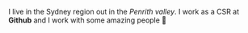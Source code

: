 I live in the Sydney region out in the *Penrith valley*. I work as a CSR at **Github** and I work with some amazing people :100: 
